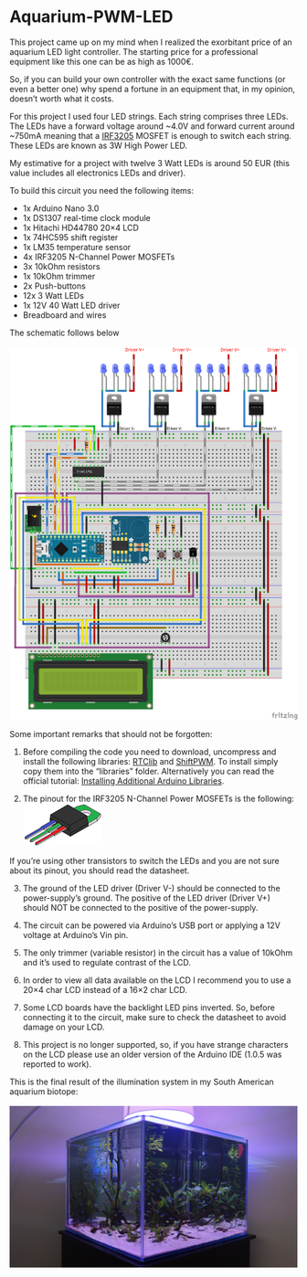 # Aquarium-PWM-LED

This project came up on my mind when I realized the exorbitant price of an aquarium LED light controller. The starting price for a professional equipment like this one can be as high as 1000€.

So, if you can build your own controller with the exact same functions (or even a better one) why spend a fortune in an equipment that, in my opinion, doesn’t worth what it costs.

For this project I used four LED strings. Each string comprises three LEDs. The LEDs have a forward voltage around ~4.0V and forward current around ~750mA meaning that a [IRF3205](resources/IRF3205.pdf) MOSFET is enough to switch each string. These LEDs are known as 3W High Power LED.

My estimative for a project with twelve 3 Watt LEDs is around 50 EUR (this value includes all electronics LEDs and driver).

To build this circuit you need the following items:

- 1x Arduino Nano 3.0
- 1x DS1307 real-time clock module
- 1x Hitachi HD44780 20×4 LCD
- 1x 74HC595 shift register
- 1x LM35 temperature sensor
- 4x IRF3205 N-Channel Power MOSFETs
- 3x 10kOhm resistors
- 1x 10kOhm trimmer
- 2x Push-buttons
- 12x 3 Watt LEDs
- 1x 12V 40 Watt LED driver
- Breadboard and wires

The schematic follows below<br/>
<br/>
![alt text](resources/Aquarium-PWM-LED_bb.png?raw=true)

Some important remarks that should not be forgotten:

1) Before compiling the code you need to download, uncompress and install the following libraries: [RTClib](https://github.com/adafruit/RTClib) and [ShiftPWM](https://github.com/elcojacobs/ShiftPWM). To install simply copy them into the “libraries” folder. Alternatively you can read the official tutorial: [Installing Additional Arduino Libraries](http://arduino.cc/en/Guide/Libraries).

2) The pinout for the IRF3205 N-Channel Power MOSFETs is the following:<br/>
![alt text](resources/to220.png?raw=true)

If you’re using other transistors to switch the LEDs and you are not sure about its pinout, you should read the datasheet.

3) The ground of the LED driver (Driver V-) should be connected to the power-supply’s ground. The positive of the LED driver (Driver V+) should NOT be connected to the positive of the power-supply.

4) The circuit can be powered via Arduino’s USB port or applying a 12V voltage at Arduino’s Vin pin.

5) The only trimmer (variable resistor) in the circuit has a value of 10kOhm and it’s used to regulate contrast of the LCD.

6) In order to view all data available on the LCD I recommend you to use a 20×4 char LCD instead of a 16×2 char LCD.

7) Some LCD boards have the backlight LED pins inverted. So, before connecting it to the circuit, make sure to check the datasheet to avoid damage on your LCD.

8) This project is no longer supported, so, if you have strange characters on the LCD please use an older version of the Arduino IDE (1.0.5 was reported to work).

This is the final result of the illumination system in my South American aquarium biotope:<br/>
<br/>
![alt text](resources/DSC06334.JPG?raw=true)

